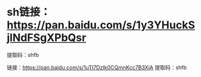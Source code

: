# sh链接：https://pan.baidu.com/s/1y3YHuckSjlNdFSgXPbQsr
提取码：shfb

链接：https://pan.baidu.com/s/1uTl7DzIk0CQmnKcc7B3XjA 
提取码：shfb 
